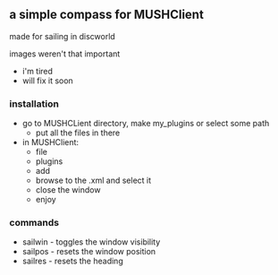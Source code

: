## a simple compass for MUSHClient ##

made for sailing in discworld

images weren't that important
* i'm tired
 * will fix it
soon

### installation ##

* go to MUSHCLient directory, make my_plugins or select some path
  * put all the files in there
* in MUSHClient:
  * file
  * plugins
  * add
  * browse to the .xml and select it
  * close the window
  * enjoy

### commands ###

* sailwin - toggles the window visibility
* sailpos - resets the window position
* sailres - resets the heading 
